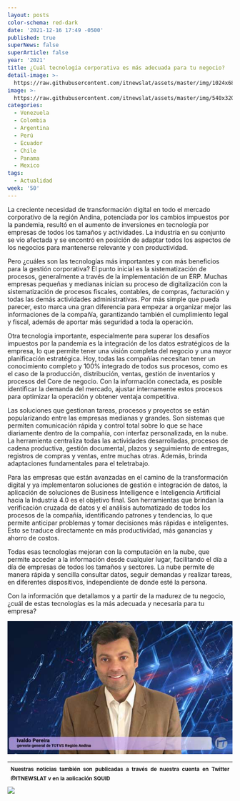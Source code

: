 ```yaml
---
layout: posts
color-schema: red-dark
date: '2021-12-16 17:49 -0500'
published: true
superNews: false
superArticle: false
year: '2021'
title: ¿Cuál tecnología corporativa es más adecuada para tu negocio?
detail-image: >-
  https://raw.githubusercontent.com/itnewslat/assets/master/img/1024x680/Ivaldo-Pereira-g.jpg
image: >-
  https://raw.githubusercontent.com/itnewslat/assets/master/img/540x320/Ivaldo-Pereira-p.jpg
categories:
  - Venezuela
  - Colombia
  - Argentina
  - Perú
  - Ecuador
  - Chile
  - Panama
  - Mexico
tags:
  - Actualidad
week: '50'
---
```

La creciente necesidad de transformación digital en todo el mercado corporativo de la región Andina, potenciada por los cambios impuestos por la pandemia, resultó en el aumento de inversiones en tecnología por empresas de todos los tamaños y actividades. La industria en su conjunto se vio afectada y se encontró en posición de adaptar todos los aspectos de los negocios para mantenerse relevante y con productividad.

Pero ¿cuáles son las tecnologías más importantes y con más beneficios para la gestión corporativa? El punto inicial es la sistematización de procesos, generalmente a través de la implementación de un ERP. Muchas empresas pequeñas y medianas inician su proceso de digitalización con la sistematización de procesos fiscales, contables, de compras, facturación y todas las demás actividades administrativas. Por más simple que pueda parecer, esto marca una gran diferencia para empezar a organizar mejor las informaciones de la compañía, garantizando también el cumplimiento legal y fiscal, además de aportar más seguridad a toda la operación.

Otra tecnología importante, especialmente para superar los desafíos impuestos por la pandemia es la integración de los datos estratégicos de la empresa, lo que permite tener una visión completa del negocio y una mayor planificación estratégica. Hoy, todas las compañías necesitan tener un conocimiento completo y 100% integrado de todos sus procesos, como es el caso de la producción, distribución, ventas, gestión de inventarios y procesos del Core de negocio. Con la información conectada, es posible identificar la demanda del mercado, ajustar internamente estos procesos para optimizar la operación y obtener ventaja competitiva.

Las soluciones que gestionan tareas, procesos y proyectos se están popularizando entre las empresas medianas y grandes. Son sistemas que permiten comunicación rápida y control total sobre lo que se hace diariamente dentro de la compañía, con interfaz personalizada, en la nube. La herramienta centraliza todas las actividades desarrolladas, procesos de cadena productiva, gestión documental, plazos y seguimiento de entregas, registros de compras y ventas, entre muchas otras. Además, brinda adaptaciones fundamentales para el teletrabajo.

Para las empresas que están avanzadas en el camino de la transformación digital y ya implementaron soluciones de gestión e integración de datos, la aplicación de soluciones de Business Intelligence e Inteligencia Artificial hacia la Industria 4.0 es el objetivo final. Son herramientas que brindan la verificación cruzada de datos y el análisis automatizado de todos los procesos de la compañía, identificando patrones y tendencias, lo que permite anticipar problemas y tomar decisiones más rápidas e inteligentes. Esto se traduce directamente en más productividad, más ganancias y ahorro de costos.

Todas esas tecnologías mejoran con la computación en la nube, que permite acceder a la información desde cualquier lugar, facilitando el día a día de empresas de todos los tamaños y sectores. La nube permite de manera rápida y sencilla consultar datos, seguir demandas y realizar tareas, en diferentes dispositivos, independiente de donde esté la persona.

Con la información que detallamos y a partir de la madurez de tu negocio, ¿cuál de estas tecnologías es la más adecuada y necesaria para tu empresa?


![](https://raw.githubusercontent.com/itnewslat/assets/master/img/540x320/Ivaldo-Pereira-p.jpg)

<table style="height: 42px;" width="569">
<tbody>
<tr>
<td style="text-align: justify;"><sub><strong>Nuestras noticias también son publicadas a través de nuestra cuenta en Twitter <a href="https://twitter.com/itnewslat?lang=es">@ITNEWSLAT</a> y en la aplicación <a href="https://squidapp.co/en/">SQUID</a></strong></sub></td>
</tr>
</tbody>
</table>

<img src="https://tracker.metricool.com/c3po.jpg?hash=56f88a41e39ab42c063cc51676587a04"/>